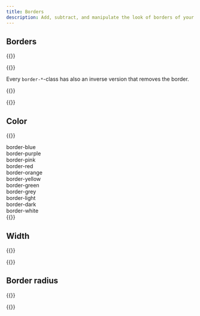 ```yaml
---
title: Borders
description: Add, subtract, and manipulate the look of borders of your elements.
---
```


## Borders
{{<example class="docs-preview-border">}}
<div class="border"></div>
<div class="border-top"></div>
<div class="border-end"></div>
<div class="border-bottom"></div>
<div class="border-start"></div>
{{</example>}}

Every `border-*`-class has also an inverse version that removes the border.

{{<example class="docs-preview-border bordered">}}
<div class="border-0"></div>
<div class="border-top-0"></div>
<div class="border-end-0"></div>
<div class="border-bottom-0"></div>
<div class="border-start-0"></div>
{{</example>}}

## Color
{{<example>}}
<div class="border border-blue p-3 mb-2">border-blue</div>
<div class="border border-purple p-3 mb-2">border-purple</div>
<div class="border border-pink p-3 mb-2">border-pink</div>
<div class="border border-red p-3 mb-2">border-red</div>
<div class="border border-orange p-3 mb-2">border-orange</div>
<div class="border border-yellow p-3 mb-2">border-yellow</div>
<div class="border border-green p-3 mb-2">border-green</div>
<div class="border border-grey p-3 mb-2">border-grey</div>
<div class="border border-light p-3 mb-2">border-light</div>
<div class="border border-dark p-3 mb-2">border-dark</div>
<div class="border border-white p-3">border-white</div>
{{</example>}}

## Width
{{<example class="docs-preview-border">}}
<div class="border border-0"></div>
<div class="border border-1"></div>
<div class="border border-2"></div>
<div class="border border-3"></div>
<div class="border border-4"></div>
<div class="border border-5"></div>
{{</example>}}

## Border radius
{{<example class="docs-preview-border">}}
<div class="border border-radius-0"></div>
<div class="border border-radius-sm"></div>
<div class="border border-radius"></div>
<div class="border border-radius-lg"></div>
<div class="border border-radius-pill"></div>
{{</example>}}

